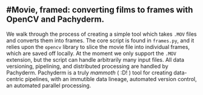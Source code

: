 #Movie, framed: converting films to frames with OpenCV and Pachyderm.
----------------------------
We walk through the process of creating a simple tool which takes `.MOV` files and converts them into frames. The core script is found in `frames.py`, and it relies upon the `opencv` library to slice the movie file into individual frames, which are saved off locally. At the moment we only support the `.MOV` extension, but the script can handle arbitrarily many input files. All data versioning, pipelining, and distributed processing are handled by Pachyderm. Pachyderm is a truly *mammoth* ( :D! ) tool for creating data-centric pipelines, with an immutible data lineage, automated version control, an automated parallel processing.
